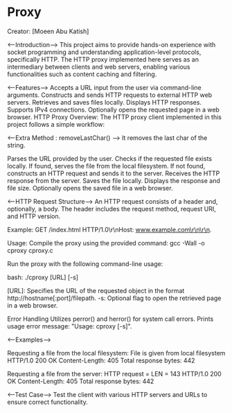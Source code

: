 # Proxy
Creator: [Moeen Abu Katish]

<--Introduction-->
This project aims to provide hands-on experience with socket programming and understanding application-level protocols, specifically HTTP. The HTTP proxy implemented here serves as an intermediary between clients and web servers, enabling various functionalities such as content caching and filtering.

<--Features-->
Accepts a URL input from the user via command-line arguments.
Constructs and sends HTTP requests to external HTTP web servers.
Retrieves and saves files locally.
Displays HTTP responses.
Supports IPv4 connections.
Optionally opens the requested page in a web browser.
HTTP Proxy Overview:
The HTTP proxy client implemented in this project follows a simple workflow:

<--Extra Method : removeLastChar() -->
It removes the last char of the string.


Parses the URL provided by the user.
Checks if the requested file exists locally.
If found, serves the file from the local filesystem.
If not found, constructs an HTTP request and sends it to the server.
Receives the HTTP response from the server.
Saves the file locally.
Displays the response and file size.
Optionally opens the saved file in a web browser.

<--HTTP Request Structure-->
An HTTP request consists of a header and, optionally, a body.
The header includes the request method, request URI, and HTTP version.

Example:
GET /index.html HTTP/1.0\r\nHost: www.example.com\r\n\r\n.

Usage:
Compile the proxy using the provided command:
gcc -Wall -o cproxy cproxy.c

Run the proxy with the following command-line usage:

bash:
./cproxy [URL] [-s]

[URL]: Specifies the URL of the requested object in the format http://hostname[:port]/filepath.
-s: Optional flag to open the retrieved page in a web browser.

Error Handling
Utilizes perror() and herror() for system call errors.
Prints usage error message: "Usage: cproxy <URL> [-s]".

<--Examples-->

Requesting a file from the local filesystem:
File is given from local filesystem
HTTP/1.0 200 OK
Content-Length: 405
<file content>
 Total response bytes: 442

Requesting a file from the server:
HTTP request =
<constructed HTTP request>
LEN = 143
HTTP/1.0 200 OK
Content-Length: 405
<file content>
 Total response bytes: 442

<--Test Case-->
Test the client with various HTTP servers and URLs to ensure correct functionality.






